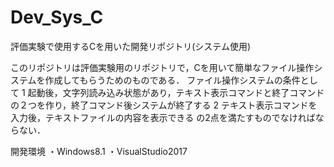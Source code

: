 # Dev_Sys_C
評価実験で使用するCを用いた開発リポジトリ(システム使用)

このリポジトリは評価実験用のリポジトリで，Cを用いて簡単なファイル操作システムを作成してもらうためのものである．
ファイル操作システムの条件として
1 起動後，文字列読み込み状態があり，テキスト表示コマンドと終了コマンドの２つを作り，終了コマンド後システムが終了する
2 テキスト表示コマンドを入力後，テキストファイルの内容を表示できる
の2点を満たすものでなければならない．

開発環境
・Windows8.1
・VisualStudio2017